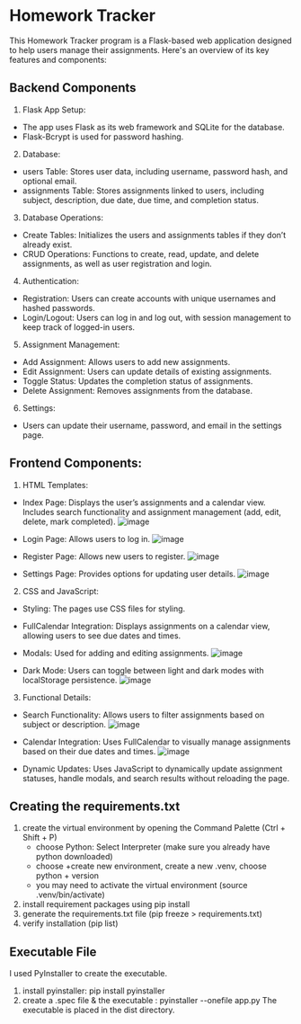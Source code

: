 # Homework Tracker
This Homework Tracker program is a Flask-based web application designed to help users manage their assignments. Here's an overview of its key features and components:

## Backend Components
1. Flask App Setup:
- The app uses Flask as its web framework and SQLite for the database.
- Flask-Bcrypt is used for password hashing.

2. Database:
- users Table: Stores user data, including username, password hash, and optional email.
- assignments Table: Stores assignments linked to users, including subject, description, due date, due time, and completion status.

3. Database Operations:
- Create Tables: Initializes the users and assignments tables if they don’t already exist.
- CRUD Operations: Functions to create, read, update, and delete assignments, as well as user registration and login.

4. Authentication:
- Registration: Users can create accounts with unique usernames and hashed passwords.
- Login/Logout: Users can log in and log out, with session management to keep track of logged-in users.

5. Assignment Management:
- Add Assignment: Allows users to add new assignments.
- Edit Assignment: Users can update details of existing assignments.
- Toggle Status: Updates the completion status of assignments.
- Delete Assignment: Removes assignments from the database.

6. Settings:
- Users can update their username, password, and email in the settings page.

## Frontend Components:
1. HTML Templates:
- Index Page: Displays the user’s assignments and a calendar view. Includes search functionality and assignment management (add, edit, delete, mark completed).
   ![image](https://github.com/user-attachments/assets/eefa7f59-0133-448f-b68b-b5e092008bbc)
  
- Login Page: Allows users to log in.
 ![image](https://github.com/user-attachments/assets/3c8ba3a8-96f5-47af-8b20-50044628f4eb)
  
- Register Page: Allows new users to register.
   ![image](https://github.com/user-attachments/assets/9fac4f0c-7dbf-41de-b87e-ebad5dea8df0)
  
- Settings Page: Provides options for updating user details.
  ![image](https://github.com/user-attachments/assets/b2fa115f-8c92-4e9b-af0f-00cf2d3cc0ad)

2. CSS and JavaScript:
- Styling: The pages use CSS files for styling.
- FullCalendar Integration: Displays assignments on a calendar view, allowing users to see due dates and times.
- Modals: Used for adding and editing assignments.
  ![image](https://github.com/user-attachments/assets/7e9a688a-4c10-44e5-b795-209b353f9333)

- Dark Mode: Users can toggle between light and dark modes with localStorage persistence.
  ![image](https://github.com/user-attachments/assets/bb4f1851-8ff8-4dbe-96b8-61fc9d591b34)


3. Functional Details:
- Search Functionality: Allows users to filter assignments based on subject or description.
  ![image](https://github.com/user-attachments/assets/dca268b2-f1d5-468e-83bb-3b032bb1987c)

- Calendar Integration: Uses FullCalendar to visually manage assignments based on their due dates and times.
  ![image](https://github.com/user-attachments/assets/7d2e5dc9-c3a8-41f0-86ea-9ea4b22fd757)

- Dynamic Updates: Uses JavaScript to dynamically update assignment statuses, handle modals, and search results without reloading the page.

## Creating the requirements.txt
1. create the virtual environment by opening the Command Palette (Ctrl + Shift + P)
   - choose Python: Select Interpreter (make sure you already have python downloaded)
   - choose +create new environment, create a new .venv, choose python + version
   - you may need to activate the virtual environment (source .venv/bin/activate)
2. install requirement packages using pip install
3. generate the requirements.txt file (pip freeze > requirements.txt)
4. verify installation (pip list)

## Executable File
I used PyInstaller to create the executable.
1. install pyinstaller: pip install pyinstaller
2. create a .spec file & the executable : pyinstaller --onefile app.py
The executable is placed in the dist directory. 

